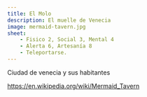 ```yaml
---
title: El Molo
description: El muelle de Venecia 
image: mermaid-tavern.jpg
sheet:
    - Fisico 2, Social 3, Mental 4
    - Alerta 6, Artesanía 8
    - Teleportarse.
---
```


Ciudad de venecia y sus habitantes


https://en.wikipedia.org/wiki/Mermaid_Tavern